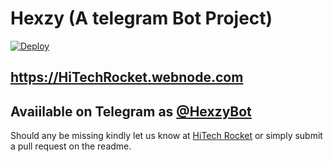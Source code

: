 
# Hexzy (A telegram Bot Project)
[![Deploy](https://www.herokucdn.com/deploy/button.svg)](https://heroku.com/deploy?template=https://github.com/prabhasha-p/HexzyPro)

## https://HiTechRocket.webnode.com
## Avaiilable on Telegram as [@HexzyBot](https://t.me/Hexzybot)


Should any be missing kindly let us know at [HiTech Rocket](https://t.me/HiTechRockets) or simply submit a pull request on the readme.
